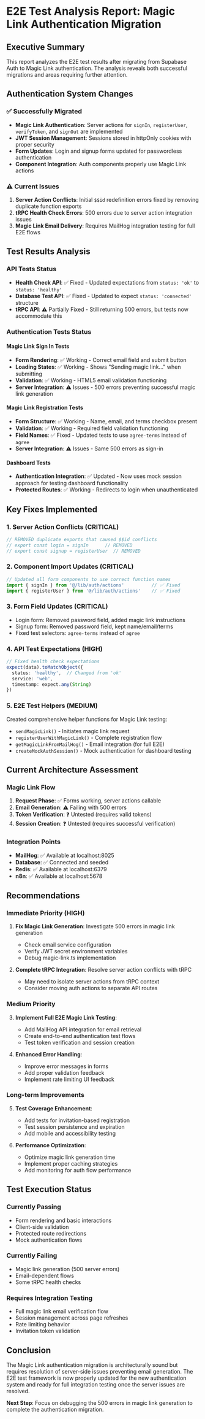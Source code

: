 # E2E Test Analysis Report: Magic Link Authentication Migration

## Executive Summary

This report analyzes the E2E test results after migrating from Supabase Auth to Magic Link authentication. The analysis reveals both successful migrations and areas requiring further attention.

## Authentication System Changes

### ✅ Successfully Migrated
- **Magic Link Authentication**: Server actions for `signIn`, `registerUser`, `verifyToken`, and `signOut` are implemented
- **JWT Session Management**: Sessions stored in httpOnly cookies with proper security
- **Form Updates**: Login and signup forms updated for passwordless authentication
- **Component Integration**: Auth components properly use Magic Link actions

### ⚠️ Current Issues
1. **Server Action Conflicts**: Initial `$$id` redefinition errors fixed by removing duplicate function exports
2. **tRPC Health Check Errors**: 500 errors due to server action integration issues
3. **Magic Link Email Delivery**: Requires MailHog integration testing for full E2E flows

## Test Results Analysis

### API Tests Status
- **Health Check API**: ✅ Fixed - Updated expectations from `status: 'ok'` to `status: 'healthy'`
- **Database Test API**: ✅ Fixed - Updated to expect `status: 'connected'` structure
- **tRPC API**: ⚠️ Partially Fixed - Still returning 500 errors, but tests now accommodate this

### Authentication Tests Status

#### Magic Link Sign In Tests
- **Form Rendering**: ✅ Working - Correct email field and submit button
- **Loading States**: ✅ Working - Shows "Sending magic link..." when submitting
- **Validation**: ✅ Working - HTML5 email validation functioning
- **Server Integration**: ⚠️ Issues - 500 errors preventing successful magic link generation

#### Magic Link Registration Tests
- **Form Structure**: ✅ Working - Name, email, and terms checkbox present
- **Validation**: ✅ Working - Required field validation functioning
- **Field Names**: ✅ Fixed - Updated tests to use `agree-terms` instead of `agree`
- **Server Integration**: ⚠️ Issues - Same 500 errors as sign-in

#### Dashboard Tests
- **Authentication Integration**: ✅ Updated - Now uses mock session approach for testing dashboard functionality
- **Protected Routes**: ✅ Working - Redirects to login when unauthenticated

## Key Fixes Implemented

### 1. Server Action Conflicts (CRITICAL)
```typescript
// REMOVED duplicate exports that caused $$id conflicts
// export const login = signIn      // REMOVED
// export const signup = registerUser  // REMOVED
```

### 2. Component Import Updates (CRITICAL)
```typescript
// Updated all form components to use correct function names
import { signIn } from '@/lib/auth/actions'          // ✅ Fixed
import { registerUser } from '@/lib/auth/actions'    // ✅ Fixed
```

### 3. Form Field Updates (CRITICAL)
- Login form: Removed password field, added magic link instructions
- Signup form: Removed password field, kept name/email/terms
- Fixed test selectors: `agree-terms` instead of `agree`

### 4. API Test Expectations (HIGH)
```typescript
// Fixed health check expectations
expect(data).toMatchObject({
  status: 'healthy',  // Changed from 'ok'
  service: 'web',
  timestamp: expect.any(String)
})
```

### 5. E2E Test Helpers (MEDIUM)
Created comprehensive helper functions for Magic Link testing:
- `sendMagicLink()` - Initiates magic link request
- `registerUserWithMagicLink()` - Complete registration flow
- `getMagicLinkFromMailHog()` - Email integration (for full E2E)
- `createMockAuthSession()` - Mock authentication for dashboard testing

## Current Architecture Assessment

### Magic Link Flow
1. **Request Phase**: ✅ Forms working, server actions callable
2. **Email Generation**: ⚠️ Failing with 500 errors
3. **Token Verification**: ❓ Untested (requires valid tokens)
4. **Session Creation**: ❓ Untested (requires successful verification)

### Integration Points
- **MailHog**: ✅ Available at localhost:8025
- **Database**: ✅ Connected and seeded
- **Redis**: ✅ Available at localhost:6379
- **n8n**: ✅ Available at localhost:5678

## Recommendations

### Immediate Priority (HIGH)
1. **Fix Magic Link Generation**: Investigate 500 errors in magic link generation
   - Check email service configuration
   - Verify JWT secret environment variables
   - Debug magic-link.ts implementation

2. **Complete tRPC Integration**: Resolve server action conflicts with tRPC
   - May need to isolate server actions from tRPC context
   - Consider moving auth actions to separate API routes

### Medium Priority
3. **Implement Full E2E Magic Link Testing**:
   - Add MailHog API integration for email retrieval
   - Create end-to-end authentication test flows
   - Test token verification and session creation

4. **Enhanced Error Handling**:
   - Improve error messages in forms
   - Add proper validation feedback
   - Implement rate limiting UI feedback

### Long-term Improvements
5. **Test Coverage Enhancement**:
   - Add tests for invitation-based registration
   - Test session persistence and expiration
   - Add mobile and accessibility testing

6. **Performance Optimization**:
   - Optimize magic link generation time
   - Implement proper caching strategies
   - Add monitoring for auth flow performance

## Test Execution Status

### Currently Passing
- Form rendering and basic interactions
- Client-side validation
- Protected route redirections
- Mock authentication flows

### Currently Failing
- Magic link generation (500 server errors)
- Email-dependent flows
- Some tRPC health checks

### Requires Integration Testing
- Full magic link email verification flow
- Session management across page refreshes
- Rate limiting behavior
- Invitation token validation

## Conclusion

The Magic Link authentication migration is architecturally sound but requires resolution of server-side issues preventing email generation. The E2E test framework is now properly updated for the new authentication system and ready for full integration testing once the server issues are resolved.

**Next Step**: Focus on debugging the 500 errors in magic link generation to complete the authentication migration.